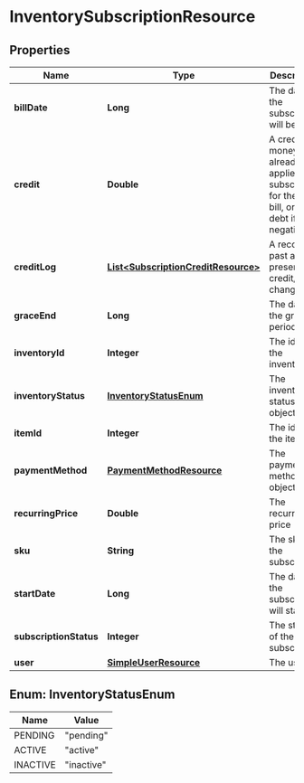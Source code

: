 
# InventorySubscriptionResource

## Properties
Name | Type | Description | Notes
------------ | ------------- | ------------- | -------------
**billDate** | **Long** | The date the subscription will be billed |  [optional]
**credit** | **Double** | A credit of money already applied to a subscription for the next bill, or a debt if negative |  [optional]
**creditLog** | [**List&lt;SubscriptionCreditResource&gt;**](SubscriptionCreditResource.md) | A record of past and present credit/debt changes |  [optional]
**graceEnd** | **Long** | The date the grace period ends |  [optional]
**inventoryId** | **Integer** | The id of the inventory |  [optional]
**inventoryStatus** | [**InventoryStatusEnum**](#InventoryStatusEnum) | The inventory status object |  [optional]
**itemId** | **Integer** | The id of the item |  [optional]
**paymentMethod** | [**PaymentMethodResource**](PaymentMethodResource.md) | The payment method object |  [optional]
**recurringPrice** | **Double** | The recurring price |  [optional]
**sku** | **String** | The sku of the subscription |  [optional]
**startDate** | **Long** | The date the subscription will start |  [optional]
**subscriptionStatus** | **Integer** | The status of the subscription |  [optional]
**user** | [**SimpleUserResource**](SimpleUserResource.md) | The user |  [optional]


<a name="InventoryStatusEnum"></a>
## Enum: InventoryStatusEnum
Name | Value
---- | -----
PENDING | &quot;pending&quot;
ACTIVE | &quot;active&quot;
INACTIVE | &quot;inactive&quot;



